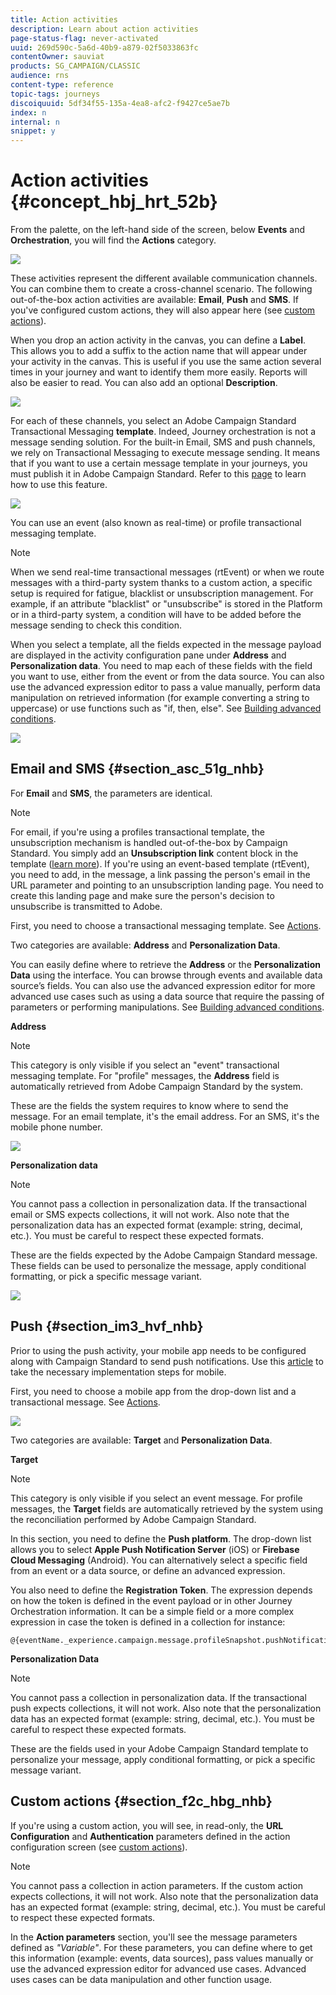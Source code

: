 ```yaml
---
title: Action activities
description: Learn about action activities
page-status-flag: never-activated
uuid: 269d590c-5a6d-40b9-a879-02f5033863fc
contentOwner: sauviat
products: SG_CAMPAIGN/CLASSIC
audience: rns
content-type: reference
topic-tags: journeys
discoiquuid: 5df34f55-135a-4ea8-afc2-f9427ce5ae7b
index: n
internal: n
snippet: y
---
```


# Action activities {#concept_hbj_hrt_52b}

From the palette, on the left-hand side of the screen, below **Events** and **Orchestration**, you will find the **Actions** category.

![](../assets/journey58.png)

These activities represent the different available communication channels. You can combine them to create a cross-channel scenario. The following out-of-the-box action activities are available: **Email**, **Push** and **SMS**. If you've configured custom actions, they will also appear here (see [custom actions](../custom-action/custom.md)).

When you drop an action activity in the canvas, you can define a **Label**. This allows you to add a suffix to the action name that will appear under your activity in the canvas. This is useful if you use the same action several times in your journey and want to identify them more easily. Reports will also be easier to read. You can also add an optional **Description**.

![](../assets/journey59bis.png)

For each of these channels, you select an Adobe Campaign Standard Transactional Messaging **template**. Indeed, Journey orchestration is not a message sending solution. For the built-in Email, SMS and push channels, we rely on Transactional Messaging to execute message sending. It means that if you want to use a certain message template in your journeys, you must publish it in Adobe Campaign Standard. Refer to this [page](https://docs.adobe.com/content/help/en/campaign-standard/using/communication-channels/transactional-messaging/about-transactional-messaging.html) to learn how to use this feature.

![](../assets/journey59.png)

You can use an event (also known as real-time) or profile transactional messaging template.

>[!NOTE]
>
>When we send real-time transactional messages (rtEvent) or when we route messages with a third-party system thanks to a custom action, a specific setup is required for fatigue, blacklist or unsubscription management. For example, if an attribute "blacklist" or "unsubscribe" is stored in the Platform or in a third-party system, a condition will have to be added before the message sending to check this condition.

When you select a template, all the fields expected in the message payload are displayed in the activity configuration pane under **Address** and **Personalization data**. You need to map each of these fields with the field you want to use, either from the event or from the data source. You can also use the advanced expression editor to pass a value manually, perform data manipulation on retrieved information (for example converting a string to uppercase) or use functions such as "if, then, else". See [Building advanced conditions](../expression/expressionadvanced.md#concept_uyj_trt_52b).

![](../assets/journey60.png)

## Email and SMS {#section_asc_51g_nhb}

For **Email** and **SMS**, the parameters are identical.

>[!NOTE]
>
>For email, if you're using a profiles transactional template, the unsubscription mechanism is handled out-of-the-box by Campaign Standard. You simply add an **Unsubscription link** content block in the template ([learn more](https://docs.adobe.com/content/help/en/campaign-standard/using/communication-channels/transactional-messaging/about-transactional-messaging.html)). If you're using an event-based template (rtEvent), you need to add, in the message, a link passing the person's email in the URL parameter and pointing to an unsubscription landing page. You need to create this landing page and make sure the person's decision to unsubscribe is transmitted to Adobe.

First, you need to choose a transactional messaging template. See [Actions](../building-journeys/journeyaction.md#concept_hbj_hrt_52b).

Two categories are available: **Address** and **Personalization Data**.

You can easily define where to retrieve the **Address** or the **Personalization Data** using the interface. You can browse through events and available data source’s fields. You can also use the advanced expression editor for more advanced use cases such as using a data source that require the passing of parameters or performing manipulations. See [Building advanced conditions](../expression/expressionadvanced.md#concept_uyj_trt_52b). 

**Address**

>[!NOTE]
>
>This category is only visible if you select an "event" transactional messaging template. For "profile" messages, the **Address** field is automatically retrieved from Adobe Campaign Standard by the system.

These are the fields the system requires to know where to send the message. For an email template, it's the email address. For an SMS, it's the mobile phone number.

![](../assets/journey61.png)

**Personalization data**

>[!NOTE]
>
>You cannot pass a collection in personalization data. If the transactional email or SMS expects collections, it will not work. Also note that the personalization data has an expected format (example: string, decimal, etc.). You must be careful to respect these expected formats. 

These are the fields expected by the Adobe Campaign Standard message. These fields can be used to personalize the message, apply conditional formatting, or pick a specific message variant. 

![](../assets/journey62.png)

## Push {#section_im3_hvf_nhb}

Prior to using the push activity, your mobile app needs to be configured along with Campaign Standard to send push notifications. Use this [article](https://helpx.adobe.com/campaign/kb/integrate-mobile-sdk.html) to take the necessary implementation steps for mobile.

First, you need to choose a mobile app from the drop-down list and a transactional message. See [Actions](../building-journeys/journeyaction.md#concept_hbj_hrt_52b).

![](../assets/journey62bis.png)

Two categories are available: **Target** and **Personalization Data**.

**Target**

>[!NOTE]
>
>This category is only visible if you select an event message. For profile messages, the **Target** fields are automatically retrieved by the system using the reconciliation performed by Adobe Campaign Standard.

In this section, you need to define the **Push platform**. The drop-down list allows you to select **Apple Push Notification Server** (iOS) or **Firebase Cloud Messaging** (Android). You can alternatively select a specific field from an event or a data source, or define an advanced expression.

You also need to define the **Registration Token**. The expression depends on how the token is defined in the event payload or in other Journey Orchestration information. It can be a simple field or a more complex expression in case the token is defined in a collection for instance:

```
@{eventName._experience.campaign.message.profileSnapshot.pushNotificationTokens.first().token}
```

**Personalization Data**

>[!NOTE]
>
>You cannot pass a collection in personalization data. If the transactional push expects collections, it will not work. Also note that the personalization data has an expected format (example: string, decimal, etc.). You must be careful to respect these expected formats.

These are the fields used in your Adobe Campaign Standard template to personalize your message, apply conditional formatting, or pick a specific message variant. 

## Custom actions {#section_f2c_hbg_nhb}

If you're using a custom action, you will see, in read-only, the **URL Configuration** and **Authentication** parameters defined in the action configuration screen (see [custom actions](../custom-action/custom.md)).

>[!NOTE]
>
>You cannot pass a collection in action parameters. If the custom action expects collections, it will not work. Also note that the personalization data has an expected format (example: string, decimal, etc.). You must be careful to respect these expected formats. 

In the **Action parameters** section, you'll see the message parameters defined as _"Variable"_. For these parameters, you can define where to get this information (example: events, data sources), pass values manually or use the advanced expression editor for advanced use cases. Advanced uses cases can be data manipulation and other function usage.

